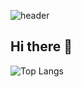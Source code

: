 
![header](https://capsule-render.vercel.app/api?type=venom&color=gradient&height=400)

## Hi there 👋
![Top Langs](https://github-readme-stats.vercel.app/api/top-langs/?username=OKEunsu&layout=compact)

